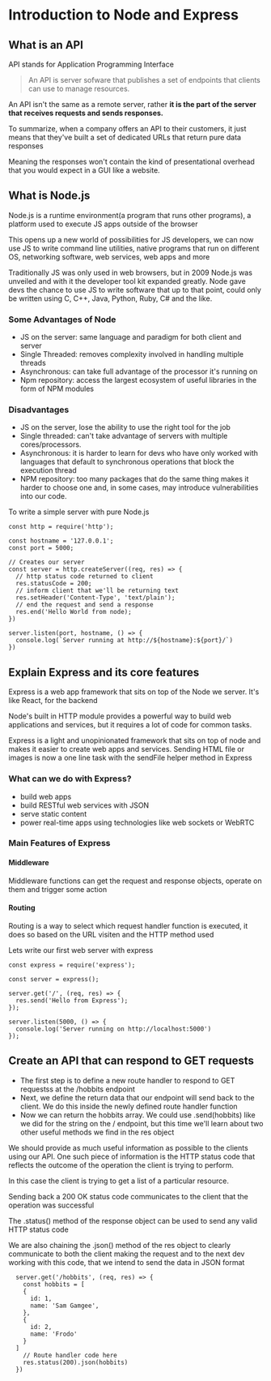 # Introduction to Node and Express

## What is an API

API stands for Application Programming Interface

> An API is server sofware that publishes a set of endpoints that clients can use to manage resources.

An API isn't the same as a remote server, rather <strong>it is the part of the server that receives requests and sends responses.</strong>

To summarize, when a company offers an API to their customers, it just means that they've built a set of dedicated URLs that return pure data responses

Meaning the responses won't contain the kind of presentational overhead that you would expect in a GUI like a website.

## What is Node.js

Node.js is a runtime environment(a program that runs other programs), a platform used to execute JS apps outside of the browser

This opens up a new world of possibilities for JS developers, we can now use JS to write command line utilities, native programs that run on different OS, networking software, web services, web apps and more

Traditionally JS was only used in web browsers, but in 2009 Node.js was unveiled and with it the developer tool kit expanded greatly. Node gave devs the chance to use JS to write software that up to that point, could only be written using C, C++, Java, Python, Ruby, C# and the like.

### Some Advantages of Node

- JS on the server: same language and paradigm for both client and server
- Single Threaded: removes complexity involved in handling multiple threads
- Asynchronous: can take full advantage of the processor it's running on
- Npm repository: access the largest ecosystem of useful libraries in the form of NPM modules

### Disadvantages

- JS on the server, lose the ability to use the right tool for the job
- Single threaded: can't take advantage of servers with multiple cores/processors.
- Asynchronous: it is harder to learn for devs who have only worked with languages that default to synchronous operations that block the execution thread
- NPM repository: too many packages that do the same thing makes it harder to choose one and, in some cases, may introduce vulnerabilities into our code.

To write a simple server with pure Node.js

    const http = require('http');

    const hostname = '127.0.0.1';
    const port = 5000;

    // Creates our server
    const server = http.createServer((req, res) => {
      // http status code returned to client
      res.statusCode = 200;
      // inform client that we'll be returning text
      res.setHeader('Content-Type', 'text/plain');
      // end the request and send a response
      res.end('Hello World from node);
    })

    server.listen(port, hostname, () => {
      console.log(`Server running at http://${hostname}:${port}/`)
    })

## Explain Express and its core features

Express is a web app framework that sits on top of the Node we server. It's like React, for the backend

Node's built in HTTP module provides a powerful way to build web applications and services, but it requires a lot of code for common tasks.

Express is a light and unopinionated framework that sits on top of node and makes it easier to create web apps and services. Sending HTML file or images is now a one line task with the sendFile helper method in Express

### What can we do with Express?

- build web apps
- build RESTful web services with JSON
- serve static content
- power real-time apps using technologies like web sockets or WebRTC

### Main Features of Express

#### Middleware

Middleware functions can get the request and response objects, operate on them and trigger some action

#### Routing

Routing is a way to select which request handler function is executed, it does so based on the URL visiten and the HTTP method used

Lets write our first web server with express

    const express = require('express');

    const server = express();

    server.get('/', (req, res) => {
      res.send('Hello from Express');
    });

    server.listen(5000, () => {
      console.log('Server running on http://localhost:5000')
    });

## Create an API that can respond to GET requests

- The first step is to define a new route handler to respond to GET requestss at the /hobbits endpoint
- Next, we define the return data that our endpoint will send back to the client. We do this inside the newly defined route handler function
- Now we can return the hobbits array. We could use .send(hobbits) like we did for the string on the / endpoint, but this time we'll learn about two other useful methods we find in the res object

We should provide as much useful information as possible to the clients using our API. One such piece of information is the HTTP status code that reflects the outcome of the operation the client is trying to perform.

In this case the client is trying to get a list of a particular resource.

Sending back a 200 OK status code communicates to the client that the operation was successful

The .status() method of the response object can be used to send any valid HTTP status code

We are also chaining the .json() method of the res object to clearly communicate to both the client making the request and to the next dev working with this code, that we intend to send the data in JSON format

      server.get('/hobbits', (req, res) => {
        const hobbits = [
        {
          id: 1,
          name: 'Sam Gamgee',
        },
        {
          id: 2,
          name: 'Frodo'
        }
      ]
        // Route handler code here
        res.status(200).json(hobbits)
      })
